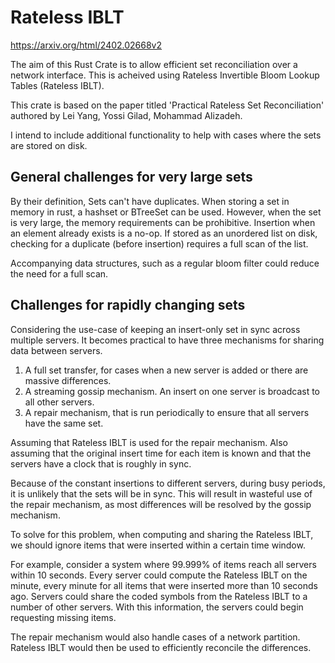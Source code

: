 # Rateless IBLT

https://arxiv.org/html/2402.02668v2

The aim of this Rust Crate is to allow efficient set reconciliation over a network interface. This is acheived using Rateless Invertible Bloom Lookup Tables (Rateless IBLT).

This crate is based on the paper titled 'Practical Rateless Set Reconciliation' authored by Lei Yang, Yossi Gilad, Mohammad Alizadeh.

I intend to include additional functionality to help with cases where the sets are stored on disk. 

## General challenges for very large sets

By their definition, Sets can't have duplicates.
When storing a set in memory in rust, a hashset or BTreeSet can be used.
However, when the set is very large, the memory requirements can be prohibitive.
Insertion when an element already exists is a no-op.
If stored as an unordered list on disk, checking for a duplicate (before insertion) requires a full scan of the list.

Accompanying data structures, such as a regular bloom filter could reduce the need for a full scan.

## Challenges for rapidly changing sets

Considering the use-case of keeping an insert-only set in sync across multiple servers.
It becomes practical to have three mechanisms for sharing data between servers.
1. A full set transfer, for cases when a new server is added or there are massive differences.
2. A streaming gossip mechanism. An insert on one server is broadcast to all other servers.
3. A repair mechanism, that is run periodically to ensure that all servers have the same set.

Assuming that Rateless IBLT is used for the repair mechanism.
Also assuming that the original insert time for each item is known and that the servers have a clock that is roughly in sync.

Because of the constant insertions to different servers, during busy periods, it is unlikely that the sets will be in sync.
This will result in wasteful use of the repair mechanism, as most differences will be resolved by the gossip mechanism.

To solve for this problem, when computing and sharing the Rateless IBLT, we should ignore items that were inserted within a certain time window.

For example, consider a system where 99.999% of items reach all servers within 10 seconds.
Every server could compute the Rateless IBLT on the minute, every minute for all items that were inserted more than 10 seconds ago.
Servers could share the coded symbols from the Rateless IBLT to a number of other servers. With this information, the servers could begin requesting missing items.

The repair mechanism would also handle cases of a network partition. Rateless IBLT would then be used to efficiently reconcile the differences.

